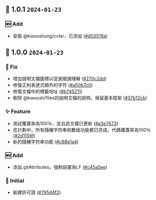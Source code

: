 ## 🎉 1.0.1 `2024-01-23`
### 🆕 Add
- 安裝 @kwooshung/cvlar，已添加 ([#d03519a](https://github.com/kwooshung/files/commit/d03519a9b0ddd3df739b029e60d8aaf97fd71088))

## 🎉 1.0.0 `2024-01-23`
### 🐛 Fix
- 增加說明文檔圖標以促進閱讀理解 ([#270c2dd](https://github.com/kwooshung/files/commit/270c2ddd9ed91a7ea7d2265020cc9dcb21f77b12))
- 修復正則表達式額外的字符 ([#a50b7c0](https://github.com/kwooshung/files/commit/a50b7c07339b0084478c846b5fe675225442dfd0))
- 修復文檔中的標籤地址 ([#b745211](https://github.com/kwooshung/files/commit/b7452116b13812c6ac058228d875f124ff68df36))
- 刪除 @kwoosh/files的說明文檔的說明，保留基本框架 ([#37b12cb](https://github.com/kwooshung/files/commit/37b12cb9edae4859f407a6f5c5a234df0445bf06))
### ✨ Feature
- 測試覆蓋率為100％，並且該文檔已更新 ([#a3e7673](https://github.com/kwooshung/files/commit/a3e767357675a2fc349510572ccaa52b72dad507))
- 在計劃中，所有隨機字符串和數組功能都已完成，代碼覆蓋率為100％ ([#2d1159f](https://github.com/kwooshung/files/commit/2d1159fc6f99ddd0769bc605a17c9269f271627e))
- 新的隨機字符串功能 ([#c88e1a4](https://github.com/kwooshung/files/commit/c88e1a4e5511e913a6194df93b9e4c07a504813e))
### 🆕 Add
- 添加.gitAttributes，強制設置為LF ([#c45a5ee](https://github.com/kwooshung/files/commit/c45a5ee2722626b288c3088492f23fd9ef886452))
### 🍻 Initial
- 創建許可證 ([#795d4f2](https://github.com/kwooshung/files/commit/795d4f2ad6c17e7bcda8077242dc71464bfaee74))